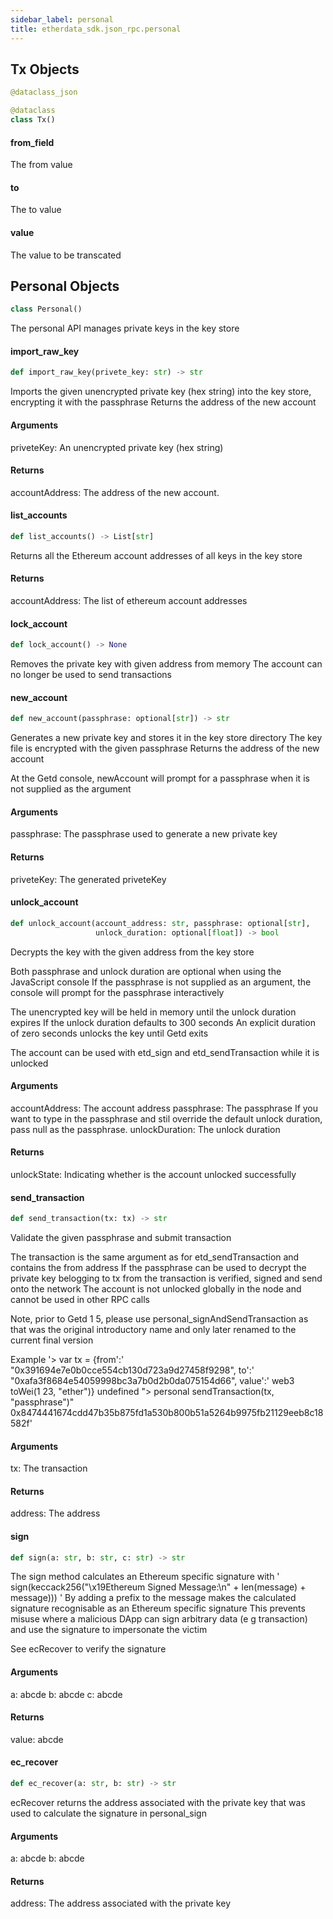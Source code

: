 ```yaml
---
sidebar_label: personal
title: etherdata_sdk.json_rpc.personal
---
```


## Tx Objects

```python
@dataclass_json

@dataclass
class Tx()
```

#### from\_field

The from value

#### to

The to value

#### value

The value to be transcated

## Personal Objects

```python
class Personal()
```

The personal API manages private keys in the key store

#### import\_raw\_key

```python
def import_raw_key(privete_key: str) -> str
```

Imports the given unencrypted private key (hex string) into the key store, encrypting it with the passphrase
 Returns the address of the new account
#### Arguments

priveteKey: An unencrypted private key (hex string)
#### Returns

accountAddress: The address of the new account.

#### list\_accounts

```python
def list_accounts() -> List[str]
```

Returns all the Ethereum account addresses of all keys in the key store
#### Returns

accountAddress: The list of ethereum account addresses

#### lock\_account

```python
def lock_account() -> None
```

Removes the private key with given address from memory
 The account can no longer be used to send transactions

#### new\_account

```python
def new_account(passphrase: optional[str]) -> str
```

Generates a new private key and stores it in the key store directory
 The key file is encrypted with the given passphrase
 Returns the address of the new account

At the Getd console, newAccount will prompt for a passphrase when it is not supplied as the argument
#### Arguments

passphrase: The passphrase used to generate a new private key
#### Returns

priveteKey: The generated priveteKey

#### unlock\_account

```python
def unlock_account(account_address: str, passphrase: optional[str],
                   unlock_duration: optional[float]) -> bool
```

Decrypts the key with the given address from the key store

Both passphrase and unlock duration are optional when using the JavaScript console
 If the passphrase is not supplied as an argument, the console will prompt for the passphrase interactively

The unencrypted key will be held in memory until the unlock duration expires
 If the unlock duration defaults to 300 seconds
 An explicit duration of zero seconds unlocks the key until Getd exits

The account can be used with etd_sign and etd_sendTransaction while it is unlocked
#### Arguments

accountAddress: The account address
passphrase: The passphrase If you want to type in the passphrase and stil override the default unlock duration, pass null as the passphrase.
unlockDuration: The unlock duration
#### Returns

unlockState: Indicating whether is the account unlocked successfully

#### send\_transaction

```python
def send_transaction(tx: tx) -> str
```

Validate the given passphrase and submit transaction

The transaction is the same argument as for etd_sendTransaction and contains the from address
 If the passphrase can be used to decrypt the private key belogging to tx
from the transaction is verified, signed and send onto the network
 The account is not unlocked globally in the node and cannot be used in other RPC calls

Note, prior to Getd 1
5, please use personal_signAndSendTransaction as that was the original introductory name and only later renamed to the current final version

Example &#x27;&gt; var tx = {from&#x27;:&#x27; &quot;0x391694e7e0b0cce554cb130d723a9d27458f9298&quot;, to&#x27;:&#x27; &quot;0xafa3f8684e54059998bc3a7b0d2b0da075154d66&quot;, value&#x27;:&#x27; web3
toWei(1
23, &quot;ether&quot;)} undefined &quot;&gt; personal
sendTransaction(tx, &quot;passphrase&quot;)&quot; 0x8474441674cdd47b35b875fd1a530b800b51a5264b9975fb21129eeb8c18582f&#x27;
#### Arguments

tx: The transaction
#### Returns

address: The address

#### sign

```python
def sign(a: str, b: str, c: str) -> str
```

The sign method calculates an Ethereum specific signature with &#x27; sign(keccack256(&quot;\x19Ethereum Signed Message:\n&quot; + len(message) + message)))
 &#x27;
By adding a prefix to the message makes the calculated signature recognisable as an Ethereum specific signature
 This prevents misuse where a malicious DApp can sign arbitrary data (e
g
 transaction) and use the signature to impersonate the victim

See ecRecover to verify the signature
#### Arguments

a: abcde
b: abcde
c: abcde
#### Returns

value: abcde

#### ec\_recover

```python
def ec_recover(a: str, b: str) -> str
```

ecRecover returns the address associated with the private key that was used to calculate the signature in personal_sign
#### Arguments

a: abcde
b: abcde
#### Returns

address: The address associated with the private key

